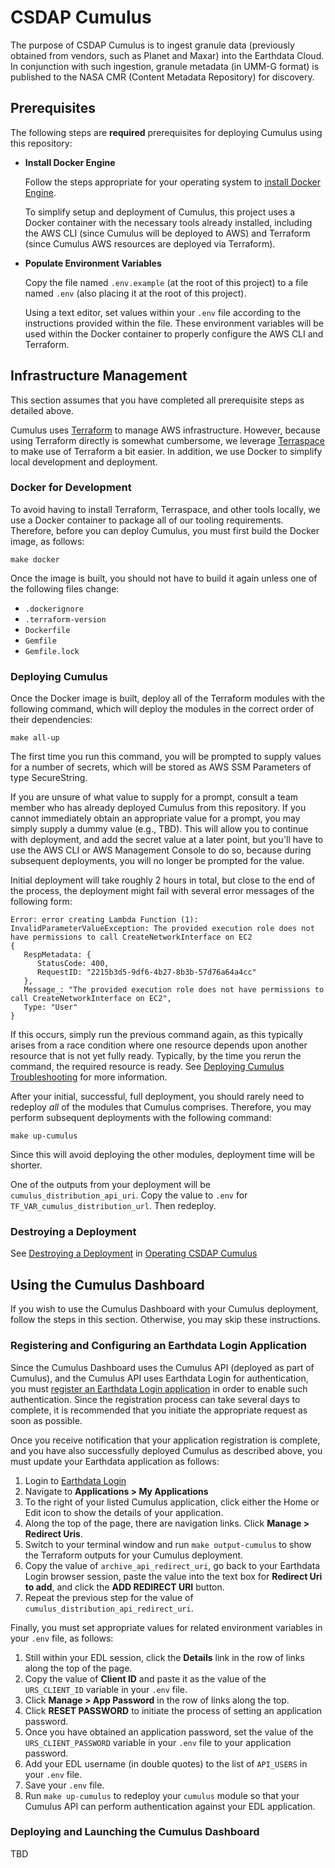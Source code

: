 # CSDAP Cumulus

The purpose of CSDAP Cumulus is to ingest granule data (previously obtained from
vendors, such as Planet and Maxar) into the Earthdata Cloud. In conjunction with
such ingestion, granule metadata (in UMM-G format) is published to the NASA CMR
(Content Metadata Repository) for discovery.

## Prerequisites

The following steps are **required** prerequisites for deploying Cumulus using
this repository:

- **Install Docker Engine**

  Follow the steps appropriate for your operating system to
  [install Docker Engine](https://docs.docker.com/engine/install/).

  To simplify setup and deployment of Cumulus, this project uses a Docker
  container with the necessary tools already installed, including the AWS CLI
  (since Cumulus will be deployed to AWS) and Terraform (since Cumulus AWS
  resources are deployed via Terraform).

- **Populate Environment Variables**

  Copy the file named `.env.example` (at the root of this project) to a file
  named `.env` (also placing it at the root of this project).

  Using a text editor, set values within your `.env` file according to the
  instructions provided within the file.  These environment variables will be
  used within the Docker container to properly configure the AWS CLI and
  Terraform.

## Infrastructure Management

This section assumes that you have completed all prerequisite steps as detailed
above.

Cumulus uses [Terraform] to manage AWS infrastructure.  However, because using
Terraform directly is somewhat cumbersome, we leverage [Terraspace] to make use
of Terraform a bit easier.  In addition, we use Docker to simplify local
development and deployment.

### Docker for Development

To avoid having to install Terraform, Terraspace, and other tools locally, we
use a Docker container to package all of our tooling requirements.  Therefore,
before you can deploy Cumulus, you must first build the Docker image, as
follows:

```plain
make docker
```

Once the image is built, you should not have to build it again unless one of the
following files change:

- `.dockerignore`
- `.terraform-version`
- `Dockerfile`
- `Gemfile`
- `Gemfile.lock`

### Deploying Cumulus

Once the Docker image is built, deploy all of the Terraform modules with the
following command, which will deploy the modules in the correct order of their
dependencies:

```plain
make all-up
```

The first time you run this command, you will be prompted to supply values for a
number of secrets, which will be stored as AWS SSM Parameters of type
SecureString.

If you are unsure of what value to supply for a prompt, consult
a team member who has already deployed Cumulus from this repository.  If you
cannot immediately obtain an appropriate value for a prompt, you may simply
supply a dummy value (e.g., TBD).  This will allow you to continue with deployment,
and add the secret value at a later point, but you'll have to use the AWS CLI or
AWS Management Console to do so, because during subsequent deployments, you will
no longer be prompted for the value.

Initial deployment will take roughly 2 hours in total, but close to the end of
the process, the deployment might fail with several error messages of the
following form:

```plain
Error: error creating Lambda Function (1): InvalidParameterValueException: The provided execution role does not have permissions to call CreateNetworkInterface on EC2
{
   RespMetadata: {
      StatusCode: 400,
      RequestID: "2215b3d5-9df6-4b27-8b3b-57d76a64a4cc"
   },
   Message_: "The provided execution role does not have permissions to call CreateNetworkInterface on EC2",
   Type: "User"
}
```

If this occurs, simply run the previous command again, as this typically arises
from a race condition where one resource depends upon another resource that is
not yet fully ready.  Typically, by the time you rerun the command, the required
resource is ready.  See [Deploying Cumulus Troubleshooting] for more
information.

After your initial, successful, full deployment, you should rarely need to
redeploy _all_ of the modules that Cumulus comprises.  Therefore, you may
perform subsequent deployments with the following command:

```plain
make up-cumulus
```

Since this will avoid deploying the other modules, deployment time will be
shorter.

One of the outputs from your deployment will be `cumulus_distribution_api_uri`.
Copy the value to `.env` for `TF_VAR_cumulus_distribution_url`. Then redeploy.

### Destroying a Deployment

See [Destroying a Deployment](docs/OPERATING.md#destroying-a-deployment) in
[Operating CSDAP Cumulus](docs/OPERATING.md)

## Using the Cumulus Dashboard

If you wish to use the Cumulus Dashboard with your Cumulus deployment, follow
the steps in this section.  Otherwise, you may skip these instructions.

### Registering and Configuring an Earthdata Login Application

Since the Cumulus Dashboard uses the Cumulus API (deployed as part of Cumulus),
and the Cumulus API uses Earthdata Login for authentication, you must
[register an Earthdata Login application] in order to enable such
authentication.  Since the registration process can take several days to
complete, it is recommended that you initiate the appropriate request as soon as
possible.

Once you receive notification that your application registration is complete,
and you have also successfully deployed Cumulus as described above, you must
update your Earthdata application as follows:

1. Login to [Earthdata Login]
1. Navigate to **Applications > My Applications**
1. To the right of your listed Cumulus application, click either the Home or
   Edit icon to show the details of your application.
1. Along the top of the page, there are navigation links.  Click
   **Manage > Redirect Uris**.
1. Switch to your terminal window and run `make output-cumulus` to show the
   Terraform outputs for your Cumulus deployment.
1. Copy the value of `archive_api_redirect_uri`, go back to your Earthdata Login
   browser session, paste the value into the text box for
   **Redirect Uri to add**, and click the **ADD REDIRECT URI** button.
1. Repeat the previous step for the value of `cumulus_distribution_api_redirect_uri`.

Finally, you must set appropriate values for related environment variables in
your `.env` file, as follows:

1. Still within your EDL session, click the **Details** link in the row of links
   along the top of the page.
1. Copy the value of **Client ID** and paste it as the value of the
   `URS_CLIENT_ID` variable in your `.env` file.
1. Click **Manage > App Password** in the row of links along the top.
1. Click **RESET PASSWORD** to initiate the process of setting an application
   password.
1. Once you have obtained an application password, set the value of the
   `URS_CLIENT_PASSWORD` variable in your `.env` file to your application
   password.
1. Add your EDL username (in double quotes) to the list of `API_USERS` in your
   `.env` file.
1. Save your `.env` file.
1. Run `make up-cumulus` to redeploy your
   `cumulus` module so that your Cumulus API can perform authentication against
   your EDL application.

### Deploying and Launching the Cumulus Dashboard

TBD

[Deploying Cumulus Troubleshooting]:
   https://nasa.github.io/cumulus/docs/troubleshooting/troubleshooting-deployment#deploying-cumulus
[Earthdata Login]:
   https://uat.urs.earthdata.nasa.gov/
[How to Destroy Everything]:
   https://nasa.github.io/cumulus/docs/deployment/terraform-best-practices#how-to-destroy-everything
[Register an Earthdata Login Application]:
   https://wiki.earthdata.nasa.gov/display/EL/How+To+Register+An+Application
[Terraform]:
   https://www.terraform.io/
[Terraspace]:
   https://terraspace.cloud/
[Update Your Earthdata Application]:
   https://nasa.github.io/cumulus/docs/deployment/deployment-readme#update-earthdata-application
